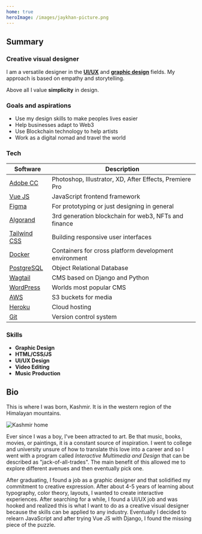 ```yaml
---
home: true
heroImage: /images/jaykhan-picture.png
---
```


## Summary

### Creative visual designer
I am a versatile designer in the [**UI/UX**](/work/uiux/) and [**graphic design**](/work/graphics) fields. My approach is based on empathy and storytelling. 

Above all I value **simplicity** in design.

### Goals and aspirations
- Use my design skills to make peoples lives easier
- Help businesses adapt to Web3 
- Use Blockchain technology to help artists
- Work as a digital nomad and travel the world


### Tech

| Software | Description |
| ----------- | ----------- |
| [Adobe CC](https://www.adobe.com/ca/creativecloud.html) | Photoshop, Illustrator, XD, After Effects, Premiere Pro |
| [Vue JS](https://vuejs.org/) | JavaScript frontend framework |
| [Figma](https://figma.com) | For prototyping or just designing in general |
| [Algorand](https://www.algorand.com/) | 3rd generation blockchain for web3, NFTs and finance |
| [Tailwind CSS](https://tailwindcss.com/) | Building responsive user interfaces |
| [Docker](https://www.docker.com/) | Containers for cross platform development environment  |
| [PostgreSQL](https://www.postgresql.org/) | Object Relational Database |
| [Wagtail](https://wagtail.org/) | CMS based on Django and Python |
| [WordPress](https://wordpress.org/) | Worlds most popular CMS |
| [AWS](https://aws.amazon.com/) | S3 buckets for media |
| [Heroku](https://www.heroku.com/) | Cloud hosting |
| [Git](https://git-scm.com/) | Version control system |


### Skills

- **Graphic Design**
- **HTML/CSS/JS** 
- **UI/UX Design** 
- **Video Editing** 
- **Music Production** 

## Bio

This is where I was born, Kashmir.  It is in the western region of the Himalayan mountains.

![Kashmir home](/images/Kashmir1.jpg)

Ever since I was a boy, I've been attracted to art.  Be that music, books, movies, or paintings, it is a constant source of inspiration.  I went to college and university
unsure of how to translate this love into a career and so I went with a program called *Interactive Multimedia and Design* that can be described as "jack-of-all-trades".  The main benefit of this allowed me to explore different avenues and then eventually pick one.  

After graduating, I found a job as a graphic designer and that solidified my commitment to creative expression.  After about 4-5 years of learning about typography, 
color theory, layouts, I wanted to create interactive experiences. After searching for a while, I found a UI/UX job and was hooked and realized this is what I want to do as a creative visual designer because the skills can be applied to any industry.  Eventually I decided to relearn JavaScript and after trying Vue JS with Django, I found the missing piece of the puzzle.